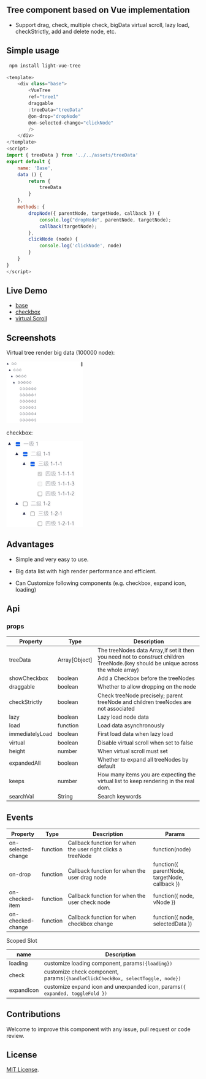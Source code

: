 ## Tree component based on Vue implementation

* Support drag, check, multiple check, bigData virtual scroll, lazy load, checkStrictly, add and delete node, etc.

## Simple usage
```bash
 npm install light-vue-tree
```

```js
<template>
    <div class="base">
        <VueTree
        ref="tree1"
        draggable
        :treeData="treeData"
        @on-drop="dropNode"
        @on-selected-change="clickNode"
        />
    </div>
</template>
<script>
import { treeData } from '../../assets/treeData'
export default {
    name: 'Base',
    data () {
        return {
            treeData
        }
    },
    methods: {
        dropNode({ parentNode, targetNode, callback }) {
            console.log("dropNode", parentNode, targetNode);
            callback(targetNode);
        },
        clickNode (node) {
            console.log('clickNode', node)
        }
    }
}
</script>

```

## Live Demo
* [base](https://codepen.io/create-peace/pen/RwgGKjP)
* [checkbox](https://codepen.io/create-peace/pen/GREmGaO)
* [virtual Scroll](https://codepen.io/create-peace/pen/ExXmpPK)

## Screenshots

Virtual tree render big data (100000 node):

<img style="width: 200px" src="./screenshots/virtualTree.jpg">

checkbox:

<img style="width: 200px" src="./screenshots/checkbox.jpg">


## Advantages
* Simple and very easy to use.

* Big data list with high render performance and efficient.

* Can Customize following components (e.g. checkbox, expand icon, loading)


## Api

### props


Property | Type | Description | Default
--- | --- | ---- | ----
treeData |Array[Object] | <div style="width:200pt">The treeNodes data Array,if set it then you need not to construct children TreeNode.(key should be unique across the whole array)</div> | -
showCheckbox | boolean | Add a Checkbox before the treeNodes | false
draggable    | boolean | Whether to allow dropping on the node | false
checkStrictly | boolean | <div style="width: 200pt">Check treeNode precisely; parent treeNode and children treeNodes are not associated</div> | false
lazy          | boolean | Lazy load node data | false
load          | function |Load data asynchronously | function(node)| -
immediatelyLoad | boolean | First load data when lazy load | false
virtual       | boolean  | Disable virtual scroll when set to false | false
height      |  number    | When virtual scroll must set | -
expandedAll | boolean    | Whether to expand all treeNodes by default | -
keeps       | number     | <div style="width: 200pt">How many items you are expecting the virtual list to keep rendering in the real dom.</div> | 30
searchVal   | String | Search keywords | -


## Events
Property | Type | Description | Params
 -- | -- | -- | --
 on-selected-change |function | <div style="width: 150pt">Callback function for when the user right clicks a treeNode</div> | function(node)
 on-drop | function | Callback function for when the user drag node | function({ parentNode, targetNode, callback })
 on-checked-item    | function | Callback function for when the user check node | function({ node, vNode })
 on-checked-change  | function | Callback function for when checkbox change |function({ node, selectedData })

 Scoped Slot

 name | Description
 -- | --
 loading | customize loading component, params`({loading})`
 check   | customize check component, params`({handleClickCheckBox, selectToggle, node})`
expandIcon | customize expand icon and unexpanded icon, params`({ expanded, toggleFold })`

## Contributions

Welcome to improve this component with any issue, pull request or code review.
## License
[MIT License](https://github.com/Create-Peace/vue-tree/blob/master/LICENSE).
